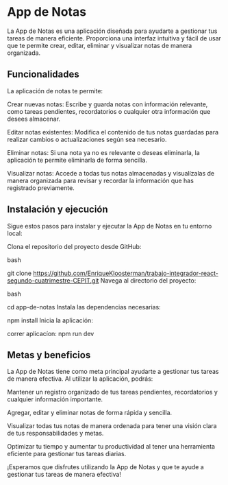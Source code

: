 # App de Notas
La App de Notas es una aplicación diseñada para ayudarte a gestionar tus tareas de manera eficiente. Proporciona una interfaz intuitiva y fácil de usar que te permite crear, editar, eliminar y visualizar notas de manera organizada.

## Funcionalidades
La aplicación de notas te permite:

Crear nuevas notas: Escribe y guarda notas con información relevante, como tareas pendientes, recordatorios o cualquier otra información que desees almacenar.

Editar notas existentes: Modifica el contenido de tus notas guardadas para realizar cambios o actualizaciones según sea necesario.

Eliminar notas: Si una nota ya no es relevante o deseas eliminarla, la aplicación te permite eliminarla de forma sencilla.

Visualizar notas: Accede a todas tus notas almacenadas y visualízalas de manera organizada para revisar y recordar la información que has registrado previamente.

## Instalación y ejecución
Sigue estos pasos para instalar y ejecutar la App de Notas en tu entorno local:

Clona el repositorio del proyecto desde GitHub:

bash

git clone https://github.com/EnriqueKloosterman/trabajo-integrador-react-segundo-cuatrimestre-CEPIT.git
Navega al directorio del proyecto:

bash

cd app-de-notas
Instala las dependencias necesarias:


npm install
Inicia la aplicación:

correr aplicacíon:
npm run dev


## Metas y beneficios
La App de Notas tiene como meta principal ayudarte a gestionar tus tareas de manera efectiva. Al utilizar la aplicación, podrás:

Mantener un registro organizado de tus tareas pendientes, recordatorios y cualquier información importante.

Agregar, editar y eliminar notas de forma rápida y sencilla.

Visualizar todas tus notas de manera ordenada para tener una visión clara de tus responsabilidades y metas.

Optimizar tu tiempo y aumentar tu productividad al tener una herramienta eficiente para gestionar tus tareas diarias.

¡Esperamos que disfrutes utilizando la App de Notas y que te ayude a gestionar tus tareas de manera efectiva!
